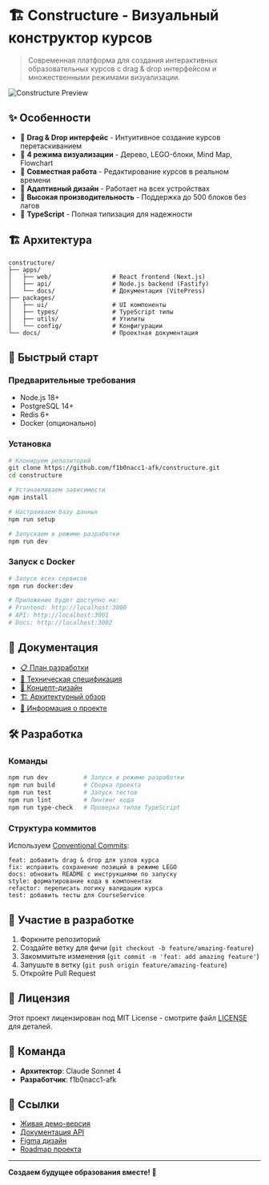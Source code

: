 # 🏗️ Constructure - Визуальный конструктор курсов

> Современная платформа для создания интерактивных образовательных курсов с drag & drop интерфейсом и множественными режимами визуализации.

![Constructure Preview](./docs/images/preview.png)

## ✨ Особенности

- 🎨 **Drag & Drop интерфейс** - Интуитивное создание курсов перетаскиванием
- 🔄 **4 режима визуализации** - Дерево, LEGO-блоки, Mind Map, Flowchart  
- 👥 **Совместная работа** - Редактирование курсов в реальном времени
- 📱 **Адаптивный дизайн** - Работает на всех устройствах
- 🚀 **Высокая производительность** - Поддержка до 500 блоков без лагов
- 🔧 **TypeScript** - Полная типизация для надежности

## 🏗️ Архитектура

```
constructure/
├── apps/
│   ├── web/                 # React frontend (Next.js)
│   ├── api/                 # Node.js backend (Fastify)
│   └── docs/                # Документация (VitePress)
├── packages/
│   ├── ui/                  # UI компоненты
│   ├── types/               # TypeScript типы
│   ├── utils/               # Утилиты
│   └── config/              # Конфигурации
└── docs/                    # Проектная документация
```

## 🚀 Быстрый старт

### Предварительные требования

- Node.js 18+ 
- PostgreSQL 14+
- Redis 6+
- Docker (опционально)

### Установка

```bash
# Клонируем репозиторий
git clone https://github.com/f1b0nacc1-afk/constructure.git
cd constructure

# Устанавливаем зависимости
npm install

# Настраиваем базу данных
npm run setup

# Запускаем в режиме разработки
npm run dev
```

### Запуск с Docker

```bash
# Запуск всех сервисов
npm run docker:dev

# Приложение будет доступно на:
# Frontend: http://localhost:3000
# API: http://localhost:3001
# Docs: http://localhost:3002
```

## 📖 Документация

- [📋 План разработки](./DEVELOPMENT_PLAN.md)
- [🔧 Техническая спецификация](./TECHNICAL_SPECIFICATION.md)
- [🎨 Концепт-дизайн](./UI_CONCEPT_DESIGN.md)
- [🏗️ Архитектурный обзор](./ARCHITECTURE_OVERVIEW.md)
- [📝 Информация о проекте](./Information.txt)

## 🛠️ Разработка

### Команды

```bash
npm run dev          # Запуск в режиме разработки
npm run build        # Сборка проекта
npm run test         # Запуск тестов
npm run lint         # Линтинг кода
npm run type-check   # Проверка типов TypeScript
```

### Структура коммитов

Используем [Conventional Commits](https://conventionalcommits.org/):

```
feat: добавить drag & drop для узлов курса
fix: исправить сохранение позиций в режиме LEGO
docs: обновить README с инструкциями по запуску
style: форматирование кода в компонентах
refactor: переписать логику валидации курса
test: добавить тесты для CourseService
```

## 🤝 Участие в разработке

1. Форкните репозиторий
2. Создайте ветку для фичи (`git checkout -b feature/amazing-feature`)
3. Закоммитьте изменения (`git commit -m 'feat: add amazing feature'`)
4. Запушьте в ветку (`git push origin feature/amazing-feature`)
5. Откройте Pull Request

## 📄 Лицензия

Этот проект лицензирован под MIT License - смотрите файл [LICENSE](LICENSE) для деталей.

## 👥 Команда

- **Архитектор**: Claude Sonnet 4
- **Разработчик**: f1b0nacc1-afk

## 🔗 Ссылки

- [Живая демо-версия](https://constructure.vercel.app)
- [Документация API](https://api.constructure.app/docs)
- [Figma дизайн](https://figma.com/constructure)
- [Roadmap проекта](https://github.com/f1b0nacc1-afk/constructure/projects)

---

**Создаем будущее образования вместе! 🚀** 
